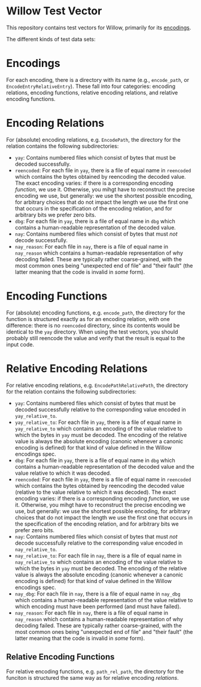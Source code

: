# Willow Test Vector

This repository contains test vectors for Willow, primarily for its [encodings](https://willowprotocol.org/specs/encodings).

The different kinds of test data sets:

# Encodings

For each encoding, there is a directory with its name (e.g., `encode_path`, or `EncodeEntryRelativeEntry`). These fall into four categories: encoding relations, encoding functions, relative encoding relations, and relative encoding functions.

# Encoding Relations

For (absolute) encoding relations, e.g. `EncodePath`, the directory for the relation contains the following subdirectories:

- `yay`: Contains numbered files which consist of bytes that must be decoded successfully.
- `reencoded`: For each file in `yay`, there is a file of equal name in `reencoded` which contains the bytes obtained by reencoding the decoded value. The exact encoding varies: if there is a corresponding encoding *function*, we use it. Otherwise, you mihgt have to reconstruct the precise encoding we use, but generally: we use the shortest possible encoding, for arbitrary choices that do not impact the length we use the first one that occurs in the specification of the encoding relation, and for arbitrary bits we prefer zero bits.
- `dbg`: For each file in `yay`, there is a file of equal name in `dbg` which contains a human-readable representation of the decoded value.
- `nay`: Contains numbered files which consist of bytes that must *not* decode successfully.
- `nay_reason`: For each file in `nay`, there is a file of equal name in `nay_reason` which contains a human-readable representation of why decoding failed. These are typically rather coarse-grained, with the most common ones being "unexpected end of file" and "their fault" (the latter meaning that the code is invalid in *some* form).

# Encoding Functions

For (absolute) encoding functions, e.g. `encode_path`, the directory for the function is structured exactly as for an encoding relation, with one difference: there is no `reencoded` directory, since its contents would be identical to the `yay` directory. When using the test vectors, you should probably still reencode the value and verify that the result is equal to the input code.

# Relative Encoding Relations

For relative encoding relations, e.g. `EncodePathRelativePath`, the directory for the relation contains the following subdirectories:

- `yay`: Contains numbered files which consist of bytes that must be decoded successfully relative to the corresponding value encoded in `yay_relative_to`.
- `yay_relative_to`: For each file in `yay`, there is a file of equal name in `yay_relative_to` which contains an encoding of the value relative to which the bytes in `yay` must be decoded. The encoding of the relative value is always the absolute encoding (canonic whenever a canonic encoding is defined) for that kind of value defined in the Willow encodings spec.
- `dbg`: For each file in `yay`, there is a file of equal name in `dbg` which contains a human-readable representation of the decoded value and the value relative to which it was decoded.
- `reencoded`: For each file in `yay`, there is a file of equal name in `reencoded` which contains the bytes obtained by reencoding the decoded value (relative to the value relative to which it was decoded). The exact encoding varies: if there is a corresponding encoding *function*, we use it. Otherwise, you mihgt have to reconstruct the precise encoding we use, but generally: we use the shortest possible encoding, for arbitrary choices that do not impact the length we use the first one that occurs in the specification of the encoding relation, and for arbitrary bits we prefer zero bits.
- `nay`: Contains numbered files which consist of bytes that must *not* decode successfully relative to the corresponding value encoded in `nay_relative_to`.
- `nay_relative_to`: For each file in `nay`, there is a file of equal name in `nay_relative_to` which contains an encoding of the value relative to which the bytes in `yay` must be decoded. The encoding of the relative value is always the absolute encoding (canonic whenever a canonic encoding is defined) for that kind of value defined in the Willow encodings spec.
- `nay_dbg`: For each file in `nay`, there is a file of equal name in `nay_dbg` which contains a human-readable representation of the value relative to which encoding must have been performed (and must have failed).
- `nay_reason`: For each file in `nay`, there is a file of equal name in `nay_reason` which contains a human-readable representation of why decoding failed. These are typically rather coarse-grained, with the most common ones being "unexpected end of file" and "their fault" (the latter meaning that the code is invalid in *some* form).

## Relative Encoding Functions

For relative encoding functions, e.g. `path_rel_path`, the directory for the funciton is structured the same way as for relative encoding *relations*.

